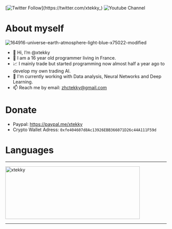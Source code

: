 [![Twitter Follow](https://img.shields.io/twitter/follow/xtekky_.svg?style=social&label=xtekky_)](https://twitter.com/xtekky_)                                                     ![Youtube Channel](https://img.shields.io/youtube/channel/subscribers/UC6JZx44gSD6-X_8xZoTMXUg?style=social)

# About myself
![164916-universe-earth-atmosphere-light-blue-x75022-modified](https://user-images.githubusercontent.com/98614666/156952560-b1cea969-317a-45c0-82b4-33da0489973c.png)

- 👋 Hi, I’m @xtekky
- 👀 I am a 16 year old programmer living in France.
- 📈 I mainly trade but started programming now almost half a year ago to develop my own trading AI.
- 🌱 I'm currently working with Data analysis, Neural Networks and Deep Learning.
- 📫 Reach me by email: zhctekky@gmail.com

# Donate
- Paypal: https://paypal.me/xtekky
- Crypto Wallet Adress: `0xfe404607d8Ac13926EBB366071D26c44A111F59d`

# Languages
<hr>
<p align="left">
    <img src="https://github-readme-stats.vercel.app/api/top-langs/?username=xtekky&&langs_count=8&layout=compact&theme=dark" alt="xtekky" height="165" width="420"/>
</p>
<hr>
